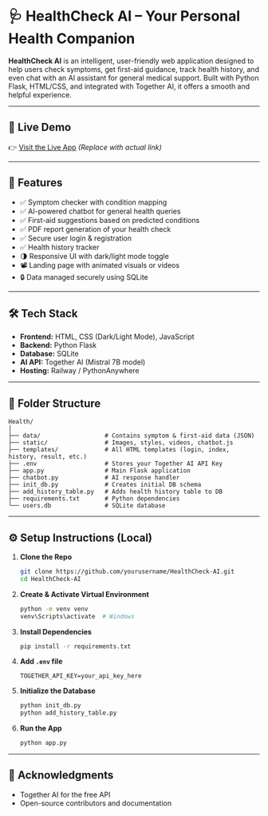 
# 🩺 HealthCheck AI – Your Personal Health Companion

**HealthCheck AI** is an intelligent, user-friendly web application designed to help users check symptoms, get first-aid guidance, track health history, and even chat with an AI assistant for general medical support. Built with Python Flask, HTML/CSS, and integrated with Together AI, it offers a smooth and helpful experience.

---

## 🔗 Live Demo

👉 [Visit the Live App](https://healthai-production-e0e5.up.railway.app/) *(Replace with actual link)*

---

## 🚀 Features

- ✅ Symptom checker with condition mapping
- ✅ AI-powered chatbot for general health queries
- ✅ First-aid suggestions based on predicted conditions
- ✅ PDF report generation of your health check
- ✅ Secure user login & registration
- ✅ Health history tracker
- 🌗 Responsive UI with dark/light mode toggle
- 📽️ Landing page with animated visuals or videos
- 🔒 Data managed securely using SQLite

---

## 🛠️ Tech Stack

- **Frontend:** HTML, CSS (Dark/Light Mode), JavaScript
- **Backend:** Python Flask
- **Database:** SQLite
- **AI API:** Together AI (Mistral 7B model)
- **Hosting:** Railway / PythonAnywhere

---

## 📁 Folder Structure

```
Health/
│
├── data/                  # Contains symptom & first-aid data (JSON)
├── static/                # Images, styles, videos, chatbot.js
├── templates/             # All HTML templates (login, index, history, result, etc.)
├── .env                   # Stores your Together AI API Key
├── app.py                 # Main Flask application
├── chatbot.py             # AI response handler
├── init_db.py             # Creates initial DB schema
├── add_history_table.py   # Adds health history table to DB
├── requirements.txt       # Python dependencies
└── users.db               # SQLite database
```

---

## ⚙️ Setup Instructions (Local)

1. **Clone the Repo**
   ```bash
   git clone https://github.com/yourusername/HealthCheck-AI.git
   cd HealthCheck-AI
   ```

2. **Create & Activate Virtual Environment**
   ```bash
   python -m venv venv
   venv\Scripts\activate  # Windows
   ```

3. **Install Dependencies**
   ```bash
   pip install -r requirements.txt
   ```

4. **Add `.env` file**
   ```env
   TOGETHER_API_KEY=your_api_key_here
   ```

5. **Initialize the Database**
   ```bash
   python init_db.py
   python add_history_table.py
   ```

6. **Run the App**
   ```bash
   python app.py
   ```
 
 
---

## 🙏 Acknowledgments

- Together AI for the free API
- Open-source contributors and documentation
